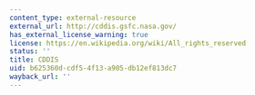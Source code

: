 ```yaml
---
content_type: external-resource
external_url: http://cddis.gsfc.nasa.gov/
has_external_license_warning: true
license: https://en.wikipedia.org/wiki/All_rights_reserved
status: ''
title: CDDIS
uid: b625360d-cdf5-4f13-a905-db12ef813dc7
wayback_url: ''
---
```

